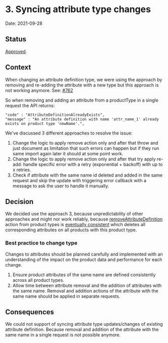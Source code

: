 # 3. Syncing attribute type changes

Date: 2021-09-28

## Status

[Approved](https://github.com/commercetools/commercetools-sync-java/pull/787).

## Context

When changing an attribute definition type, we were using the approach by removing and re-adding the attribute with a new type but this approach is not working anymore. See: [#762](https://github.com/commercetools/commercetools-sync-java/issues/762)

So when removing and adding an attribute from a productType in a single request the API returns:

```
"code" : "AttributeDefinitionAlreadyExists",
"message" : "An attribute definition with name 'attr_name_1' already exists on product type 'newName'.",
```

We've discussed 3 different approaches to resolve the issue:

1. Change the logic to apply remove action only and after that throw and just document as limitation that such errors can happen but if they run same import again later it should at some point work.
2. Change the logic to apply remove action only and after that try apply re-add: handle specific error with a retry (exponential + backoff) with up to x retries.
3. Check if attribute with the same name id deleted and added in the same request and skip the update with triggering error callback with a message to ask the user to handle it manually.

## Decision

We decided use the approach 3, because unpredictability of other approaches and might nor work reliably, because [removeAttributeDefinition](https://docs.commercetools.com/api/projects/productTypes#remove-attributedefinition) action from product types is [eventually consistent](https://docs.commercetools.com/api/general-concepts#eventual-consistency) which deletes all corresponding attributes on all products with this product type.

### Best practice to change type

Changes to attributes should be planned carefully and implemented with an understanding of the impact on the product data and performance for each change.

1. Ensure product attributes of the same name are defined consistently across all product types.
2. Allow time between attribute removal and the addition of attributes with the same name. Removal and addition actions of the attribute with the same name should be applied in separate requests.

## Consequences

We could not support of syncing attribute type updates/changes of existing attribute definition. Because removal and addition of the attribute with the same name in a single request is not possible anymore.
